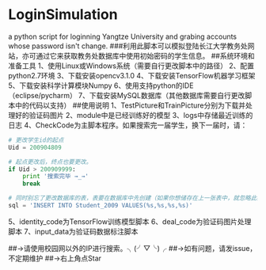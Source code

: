 # LoginSimulation
a python script for loginning Yangtze University and grabing accounts whose password isn't change.
###利用此脚本可以模拟登陆长江大学教务处网站，亦可通过它来获取教务处数据库中使用初始密码的学生信息。
##系统环境和准备工具
1、使用Linux或Windows系统（需要自行更改脚本中的路径）
2、配置python2.7环境
3、下载安装opencv3.1.0
4、下载安装TensorFlow机器学习框架
5、下载安装科学计算模块Numpy
6、使用支持python的IDE（eclipse/pycharm）
7、下载安装MySQL数据库（其他数据库需要自行更改脚本中的代码以支持）
##使用说明
1、TestPicture和TrainPicture分别为下载并处理好的验证码图片
2、module中是已经训练好的模型
3、logs中存储最近训练的日志
4、CheckCode为主脚本程序。如果搜索完一届学生，换下一届时，请：
```Python
# 更改学生id的起点
Uid = 200904809
```
```Python
# 起点更改后，终点也要更改。
if Uid > 200909999:
    print '搜索完毕 →_→'
    break
```
```Python
# 同时别忘了更改数据库的表，表要在数据库中先创建（如果你想储存在上一张表中，就忽略此步骤）
sql = 'INSERT INTO Student_2009 VALUES(%s,%s,%s,%s)'
```
5、identity_code为TensorFlow训练模型脚本
6、deal_code为验证码图片处理脚本
7、input_data为验证码数据标注脚本

##→请使用校园网以外的IP进行搜索。╮(╯▽╰)╭
##→如有问题，请发issue，不定期维护
##→右上角点Star

